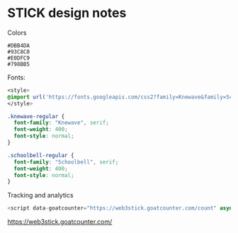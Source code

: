# STICK design notes


Colors
```palette
#DBB4DA
#93C8C0
#E0DFC9
#798BB5
```


Fonts:


```css
<style>
@import url('https://fonts.googleapis.com/css2?family=Knewave&family=Schoolbell&display=swap');
</style>

.knewave-regular {
  font-family: "Knewave", serif;
  font-weight: 400;
  font-style: normal;
}

.schoolbell-regular {
  font-family: "Schoolbell", serif;
  font-weight: 400;
  font-style: normal;
}

```

Tracking and analytics
```js
<script data-goatcounter="https://web3stick.goatcounter.com/count" async src="//gc.zgo.at/count.js"></script>
```

https://web3stick.goatcounter.com/
